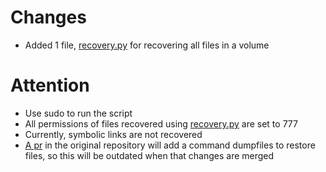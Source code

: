 # Changes
- Added 1 file, [recovery.py](recovery.py) for recovering all files in a volume

# Attention
- Use sudo to run the script
- All permissions of files recovered using [recovery.py](recovery.py) are set to 777
- Currently, symbolic links are not recovered
- [A pr](https://github.com/jivanpal/drat/pull/25) in the original repository will add a command dumpfiles to restore files, so this will be outdated when that changes are merged